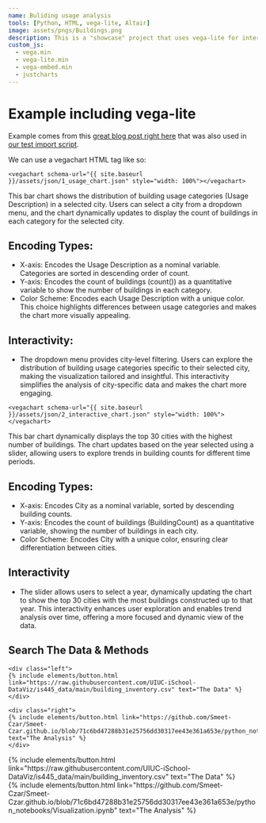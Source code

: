 ```yaml
---
name: Buliding usage analysis
tools: [Python, HTML, vega-lite, Altair]
image: assets/pngs/Buildings.png
description: This is a "showcase" project that uses vega-lite for interactive viz!
custom_js:
  - vega.min
  - vega-lite.min
  - vega-embed.min
  - justcharts
---
```



# Example including vega-lite

Example comes from this [great blog post right here](https://blog.4dcu.be/programming/2021/05/03/Interactive-Visualizations.html) that was also used in [our test import script](https://github.com/UIUC-iSchool-DataViz/is445_bcubcg_fall2022/blob/main/week01/test_imports_week01.ipynb).

We can use a vegachart HTML tag like so:

```
<vegachart schema-url="{{ site.baseurl }}/assets/json/1_usage_chart.json" style="width: 100%"></vegachart>
```

<vegachart schema-url="{{ site.baseurl }}/assets/json/1_usage_chart.json" style="width: 100%"></vegachart>

This bar chart shows the distribution of building usage categories (Usage Description) in a selected city. Users can select a city from a dropdown menu, and the chart dynamically updates to display the count of buildings in each category for the selected city.

## Encoding Types:
* X-axis: Encodes the Usage Description as a nominal variable. Categories are sorted in descending order of count.
* Y-axis: Encodes the count of buildings (count()) as a quantitative variable to show the number of buildings in each category.
* Color Scheme: Encodes each Usage Description with a unique color. This choice highlights differences between usage categories and makes the chart more visually appealing.

## Interactivity:
* The dropdown menu provides city-level filtering. Users can explore the distribution of building usage categories specific to their selected city, making the visualization tailored and insightful. This interactivity simplifies the analysis of city-specific data and makes the chart more engaging.


```
<vegachart schema-url="{{ site.baseurl }}/assets/json/2_interactive_chart.json" style="width: 100%"></vegachart>
```

<vegachart schema-url="{{ site.baseurl }}/assets/json/2_interactive_chart.json" style="width: 100%"></vegachart>

This bar chart dynamically displays the top 30 cities with the highest number of buildings. The chart updates based on the year selected using a slider, allowing users to explore trends in building counts for different time periods.

## Encoding Types:
* X-axis: Encodes City as a nominal variable, sorted by descending building counts.
* Y-axis: Encodes the count of buildings (BuildingCount) as a quantitative variable, showing the number of buildings in each city.
* Color Scheme: Encodes City with a unique color, ensuring clear differentiation between cities.

## Interactivity
* The slider allows users to select a year, dynamically updating the chart to show the top 30 cities with the most buildings constructed up to that year. This interactivity enhances user exploration and enables trend analysis over time, offering a more focused and dynamic view of the data.

## Search The Data & Methods

```
<div class="left">
{% include elements/button.html link="https://raw.githubusercontent.com/UIUC-iSchool-DataViz/is445_data/main/building_inventory.csv" text="The Data" %}
</div>

<div class="right">
{% include elements/button.html link="https://github.com/Smeet-Czar/Smeet-Czar.github.io/blob/71c6bd47288b31e25756dd30317ee43e361a653e/python_notebooks/Visualization.ipynb" text="The Analysis" %}
</div>
```

<!-- these are written in a combo of html and liquid --> 

<div class="left">
{% include elements/button.html link="https://raw.githubusercontent.com/UIUC-iSchool-DataViz/is445_data/main/building_inventory.csv" text="The Data" %}
</div>

<div class="right">
{% include elements/button.html link="https://github.com/Smeet-Czar/Smeet-Czar.github.io/blob/71c6bd47288b31e25756dd30317ee43e361a653e/python_notebooks/Visualization.ipynb" text="The Analysis" %}
</div>

